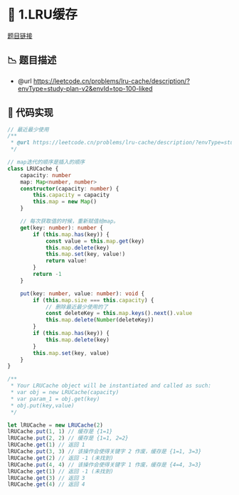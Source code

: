 # 🎨 1.LRU缓存

[题目链接](https://leetcode.cn/problems/lru-cache/description/?envType=study-plan-v2&envId=top-100-liked)

## 📉 题目描述
* @url https://leetcode.cn/problems/lru-cache/description/?envType=study-plan-v2&envId=top-100-liked

## 📎 代码实现
```typescript
// 最近最少使用
/**
 * @url https://leetcode.cn/problems/lru-cache/description/?envType=study-plan-v2&envId=top-100-liked
 */

// map迭代的顺序是插入的顺序
class LRUCache {
    capacity: number
    map: Map<number, number>
    constructor(capacity: number) {
        this.capacity = capacity
        this.map = new Map()
    }

    // 每次获取值的时候，重新赋值给map。
    get(key: number): number {
        if (this.map.has(key)) {
            const value = this.map.get(key)
            this.map.delete(key)
            this.map.set(key, value!)
            return value!
        }
        return -1
    }

    put(key: number, value: number): void {
        if (this.map.size === this.capacity) {
            // 删除最近最少使用的了
            const deleteKey = this.map.keys().next().value
            this.map.delete(Number(deleteKey))
        }
        if (this.map.has(key)) {
            this.map.delete(key)
        }
        this.map.set(key, value)
    }
}

/**
 * Your LRUCache object will be instantiated and called as such:
 * var obj = new LRUCache(capacity)
 * var param_1 = obj.get(key)
 * obj.put(key,value)
 */

let lRUCache = new LRUCache(2)
lRUCache.put(1, 1) // 缓存是 {1=1}
lRUCache.put(2, 2) // 缓存是 {1=1, 2=2}
lRUCache.get(1) // 返回 1
lRUCache.put(3, 3) // 该操作会使得关键字 2 作废，缓存是 {1=1, 3=3}
lRUCache.get(2) // 返回 -1 (未找到)
lRUCache.put(4, 4) // 该操作会使得关键字 1 作废，缓存是 {4=4, 3=3}
lRUCache.get(1) // 返回 -1 (未找到)
lRUCache.get(3) // 返回 3
lRUCache.get(4) // 返回 4

```

